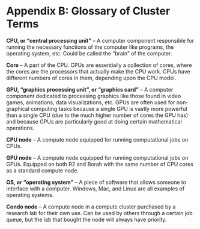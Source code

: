 # Appendix B: Glossary of Cluster Terms

**CPU, or “central processing unit”** – A computer component responsible for running the necessary functions of the computer like programs, the operating system, etc. Could be called the “brain” of the computer.

**Core** – A part of the CPU. CPUs are essentially a collection of cores, where the cores are the processors that actually make the CPU work. CPUs have different numbers of cores in them, depending upon the CPU model.

**GPU, “graphics processing unit”, or “graphics card”** – A computer component dedicated to processing graphics like those found in video games, animations, data visualizations, etc. GPUs are often used for non-graphical computing tasks because a single GPU is vastly more powerful than a single CPU (due to the much higher number of cores the GPU has) and because GPUs are particularly good at doing certain mathematical operations.

**CPU node** – A compute node equipped for running computational jobs on CPUs.

**GPU node** – A compute node equipped for running computational jobs on GPUs. Equipped on both R2 and Borah with the same number of CPU cores as a standard compute node.

**OS, or “operating system”** – A piece of software that allows someone to interface with a computer. Windows, Mac, and Linux are all examples of operating systems.

**Condo node** – A compute node in a compute cluster purchased by a research lab for their own use. Can be used by others through a certain job queue, but the lab that bought the node will always have priority.
